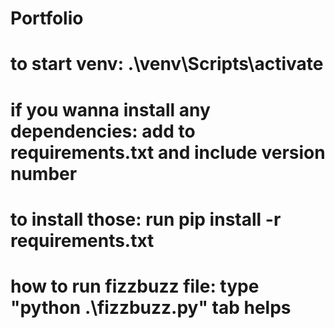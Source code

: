 # Portfolio
# to start venv: .\venv\Scripts\activate
# if you wanna install any dependencies: add to requirements.txt and include version number
# to install those: run pip install -r requirements.txt
# how to run fizzbuzz file: type "python .\fizzbuzz.py" tab helps